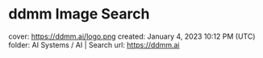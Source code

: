 # ddmm Image Search

cover: https://ddmm.ai/logo.png
created: January 4, 2023 10:12 PM (UTC)
folder: AI Systems / AI | Search
url: https://ddmm.ai